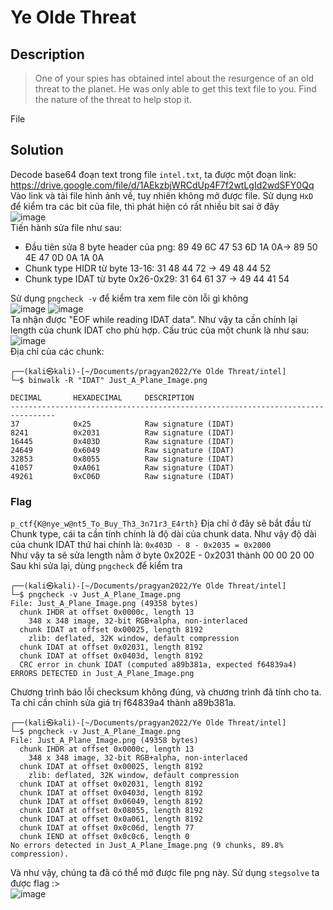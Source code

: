 # Ye Olde Threat
## Description
> One of your spies has obtained intel about the resurgence of an old threat to the planet. He was only able to get this text file to you. Find the nature of the threat to help stop it.    

File
## Solution
Decode base64 đoạn text trong file `intel.txt`, ta được một đoạn link: https://drive.google.com/file/d/1AEkzbjWRCdUp4F7f2wtLgId2wdSFY0Qq     
Vào link và tải file hình ảnh về, tuy nhiên không mở được file. Sử dụng `HxD` để kiểm tra các bit của file, thì phát hiện có rất nhiều bit sai ở đây      
![image](https://user-images.githubusercontent.com/62021009/157281195-00fd0391-eb34-4b8f-8e25-2a67304a6251.png)         
Tiến hành sửa file như sau:
- Đầu tiên sửa 8 byte header của png: 89 49 6C 47 53 6D 1A 0A-> 89 50 4E 47 0D 0A 1A 0A
- Chunk type HIDR từ byte 13-16: 31 48 44 72 -> 49 48 44 52
- Chunk type IDAT từ byte 0x26-0x29: 31 64 61 37 -> 49 44 41 54

Sử dụng `pngcheck -v` để kiểm tra xem file còn lỗi gì không        
![image](https://user-images.githubusercontent.com/62021009/157286001-d6875406-f04f-4a21-9053-f266a621cfb3.png)
![image](https://user-images.githubusercontent.com/62021009/157283830-292092a9-185c-43f3-9c9b-4df53f78ccab.png)            
Ta nhận được "EOF while reading IDAT data". Như vậy ta cần chỉnh lại length của chunk IDAT cho phù hợp. Cấu trúc của một chunk là như sau:         
![image](https://user-images.githubusercontent.com/62021009/157284368-b7617d01-a835-4302-801e-789fa76884e7.png)             
Địa chỉ của các chunk:              
```
┌──(kali㉿kali)-[~/Documents/pragyan2022/Ye Olde Threat/intel]
└─$ binwalk -R "IDAT" Just_A_Plane_Image.png

DECIMAL       HEXADECIMAL     DESCRIPTION
--------------------------------------------------------------------------------
37            0x25            Raw signature (IDAT)
8241          0x2031          Raw signature (IDAT)
16445         0x403D          Raw signature (IDAT)
24649         0x6049          Raw signature (IDAT)
32853         0x8055          Raw signature (IDAT)
41057         0xA061          Raw signature (IDAT)
49261         0xC06D          Raw signature (IDAT)
```
### Flag
`p_ctf{K@nye_w@nt5_To_Buy_Th3_3n71r3_E4rth}`
Địa chỉ ở đây sẽ bắt đầu từ Chunk type, cái ta cần tính chính là độ dài của chunk data. Như vậy độ dài của chunk IDAT thứ hai chính là: `0x403D - 8 - 0x2035 = 0x2000`     
Như vậy ta sẽ sửa length nằm ở byte 0x202E - 0x2031 thành 00 00 20 00     
Sau khi sửa lại, dùng `pngcheck` để kiểm tra       
```
┌──(kali㉿kali)-[~/Documents/pragyan2022/Ye Olde Threat/intel]
└─$ pngcheck -v Just_A_Plane_Image.png
File: Just_A_Plane_Image.png (49358 bytes)
  chunk IHDR at offset 0x0000c, length 13
    348 x 348 image, 32-bit RGB+alpha, non-interlaced
  chunk IDAT at offset 0x00025, length 8192
    zlib: deflated, 32K window, default compression
  chunk IDAT at offset 0x02031, length 8192
  chunk IDAT at offset 0x0403d, length 8192
  CRC error in chunk IDAT (computed a89b381a, expected f64839a4)
ERRORS DETECTED in Just_A_Plane_Image.png
```
Chương trình báo lỗi checksum không đúng, và chương trình đã tính cho ta. Ta chỉ cần chỉnh sửa giá trị f64839a4 thành a89b381a.
```
┌──(kali㉿kali)-[~/Documents/pragyan2022/Ye Olde Threat/intel]
└─$ pngcheck -v Just_A_Plane_Image.png
File: Just_A_Plane_Image.png (49358 bytes)
  chunk IHDR at offset 0x0000c, length 13
    348 x 348 image, 32-bit RGB+alpha, non-interlaced
  chunk IDAT at offset 0x00025, length 8192
    zlib: deflated, 32K window, default compression
  chunk IDAT at offset 0x02031, length 8192
  chunk IDAT at offset 0x0403d, length 8192
  chunk IDAT at offset 0x06049, length 8192
  chunk IDAT at offset 0x08055, length 8192
  chunk IDAT at offset 0x0a061, length 8192
  chunk IDAT at offset 0x0c06d, length 77
  chunk IEND at offset 0x0c0c6, length 0
No errors detected in Just_A_Plane_Image.png (9 chunks, 89.8% compression).
```
Và như vậy, chúng ta đã có thể mở được file png này.
Sử dụng `stegsolve` ta được flag :>    
![image](https://user-images.githubusercontent.com/62021009/157287495-09070f8f-da5d-4d41-a1be-e75f4e236aa0.png)
